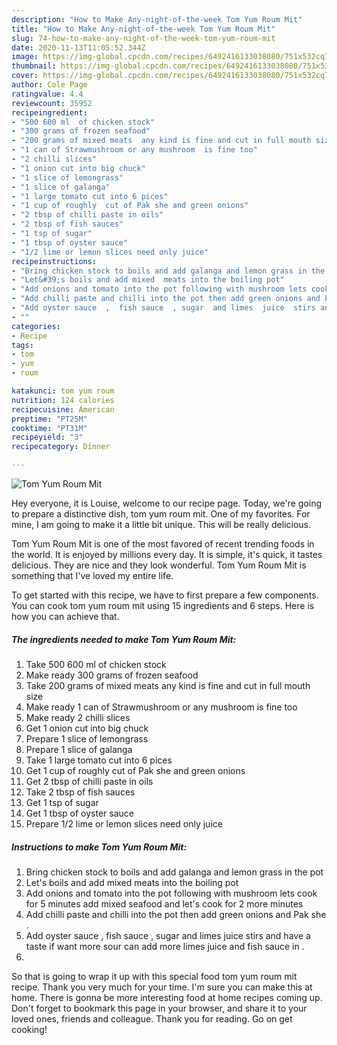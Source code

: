 ```yaml
---
description: "How to Make Any-night-of-the-week Tom Yum Roum Mit"
title: "How to Make Any-night-of-the-week Tom Yum Roum Mit"
slug: 74-how-to-make-any-night-of-the-week-tom-yum-roum-mit
date: 2020-11-13T11:05:52.344Z
image: https://img-global.cpcdn.com/recipes/6492416133038080/751x532cq70/tom-yum-roum-mit-recipe-main-photo.jpg
thumbnail: https://img-global.cpcdn.com/recipes/6492416133038080/751x532cq70/tom-yum-roum-mit-recipe-main-photo.jpg
cover: https://img-global.cpcdn.com/recipes/6492416133038080/751x532cq70/tom-yum-roum-mit-recipe-main-photo.jpg
author: Cole Page
ratingvalue: 4.4
reviewcount: 35952
recipeingredient:
- "500 600 ml  of chicken stock"
- "300 grams of frozen seafood"
- "200 grams of mixed meats  any kind is fine and cut in full mouth size"
- "1 can of Strawmushroom or any mushroom  is fine too"
- "2 chilli slices"
- "1 onion cut into big chuck"
- "1 slice of lemongrass"
- "1 slice of galanga"
- "1 large tomato cut into 6 pices"
- "1 cup of roughly  cut of Pak she and green onions"
- "2 tbsp of chilli paste in oils"
- "2 tbsp of fish sauces"
- "1 tsp of sugar"
- "1 tbsp of oyster sauce"
- "1/2 lime or lemon slices need only juice"
recipeinstructions:
- "Bring chicken stock to boils and add galanga and lemon grass in the pot"
- "Let&#39;s boils and add mixed  meats into the boiling pot"
- "Add onions and tomato into the pot following with mushroom lets cook for 5 minutes add mixed seafood and let&#39;s cook for 2 more minutes"
- "Add chilli paste and chilli into the pot then add green onions and Pak she  ."
- "Add oyster sauce  ,  fish sauce  , sugar  and limes  juice  stirs and have a taste if want more sour can add more limes juice and fish sauce  in ."
- ""
categories:
- Recipe
tags:
- tom
- yum
- roum

katakunci: tom yum roum 
nutrition: 124 calories
recipecuisine: American
preptime: "PT25M"
cooktime: "PT31M"
recipeyield: "3"
recipecategory: Dinner

---
```



![Tom Yum Roum Mit](https://img-global.cpcdn.com/recipes/6492416133038080/751x532cq70/tom-yum-roum-mit-recipe-main-photo.jpg)

Hey everyone, it is Louise, welcome to our recipe page. Today, we're going to prepare a distinctive dish, tom yum roum mit. One of my favorites. For mine, I am going to make it a little bit unique. This will be really delicious.

Tom Yum Roum Mit is one of the most favored of recent trending foods in the world. It is enjoyed by millions every day. It is simple, it's quick, it tastes delicious. They are nice and they look wonderful. Tom Yum Roum Mit is something that I've loved my entire life.




To get started with this recipe, we have to first prepare a few components. You can cook tom yum roum mit using 15 ingredients and 6 steps. Here is how you can achieve that.

<!--inarticleads1-->

##### The ingredients needed to make Tom Yum Roum Mit:

1. Take 500 600 ml  of chicken stock
1. Make ready 300 grams of frozen seafood
1. Take 200 grams of mixed meats  any kind is fine and cut in full mouth size
1. Make ready 1 can of Strawmushroom or any mushroom  is fine too
1. Make ready 2 chilli slices
1. Get 1 onion cut into big chuck
1. Prepare 1 slice of lemongrass
1. Prepare 1 slice of galanga
1. Take 1 large tomato cut into 6 pices
1. Get 1 cup of roughly  cut of Pak she and green onions
1. Get 2 tbsp of chilli paste in oils
1. Take 2 tbsp of fish sauces
1. Get 1 tsp of sugar
1. Get 1 tbsp of oyster sauce
1. Prepare 1/2 lime or lemon slices need only juice




<!--inarticleads2-->

##### Instructions to make Tom Yum Roum Mit:

1. Bring chicken stock to boils and add galanga and lemon grass in the pot
1. Let&#39;s boils and add mixed  meats into the boiling pot
1. Add onions and tomato into the pot following with mushroom lets cook for 5 minutes add mixed seafood and let&#39;s cook for 2 more minutes
1. Add chilli paste and chilli into the pot then add green onions and Pak she  .
1. Add oyster sauce  ,  fish sauce  , sugar  and limes  juice  stirs and have a taste if want more sour can add more limes juice and fish sauce  in .
1. 




So that is going to wrap it up with this special food tom yum roum mit recipe. Thank you very much for your time. I'm sure you can make this at home. There is gonna be more interesting food at home recipes coming up. Don't forget to bookmark this page in your browser, and share it to your loved ones, friends and colleague. Thank you for reading. Go on get cooking!
